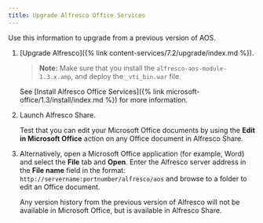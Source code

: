 ```yaml
---
title: Upgrade Alfresco Office Services
---
```


Use this information to upgrade from a previous version of AOS.

1. [Upgrade Alfresco]({% link content-services/7.2/upgrade/index.md %}).

    > **Note:** Make sure that you install the `alfresco-aos-module-1.3.x.amp`, and deploy the `_vti_bin.war` file.

    See [Install Alfresco Office Services]({% link microsoft-office/1.3/install/index.md %}) for more information.

2. Launch Alfresco Share.

    Test that you can edit your Microsoft Office documents by using the **Edit in Microsoft Office** action on any Office document in Alfresco Share.

3. Alternatively, open a Microsoft Office application (for example, Word) and select the **File** tab and **Open**. Enter the Alfresco server address in the **File name** field in the format: `http://servername:portnumber/alfresco/aos` and browse to a folder to edit an Office document.

    Any version history from the previous version of Alfresco will not be available in Microsoft Office, but is available in Alfresco Share.
